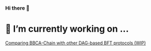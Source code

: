 ### Hi there 👋

<!--
**dahliamalkhi/dahliamalkhi** is a ✨ _special_ ✨ repository because its `README.md` (this file) appears on your GitHub profile.

Here are some ideas to get you started:

- 🔭 I’m currently working on ...
- 🌱 I’m currently learning ...
- 👯 I’m looking to collaborate on ...
- 🤔 I’m looking for help with ...
- 💬 Ask me about ...
- 📫 How to reach me: ...
- 😄 Pronouns: ...
- ⚡ Fun fact: ...
-->

# 🔭 I’m currently working on ...

[Comparing BBCA-Chain with other DAG-based BFT protocols (WIP)](https://github.com/decentralizedthoughts/decentralizedthoughts.github.io/pull/14_)
